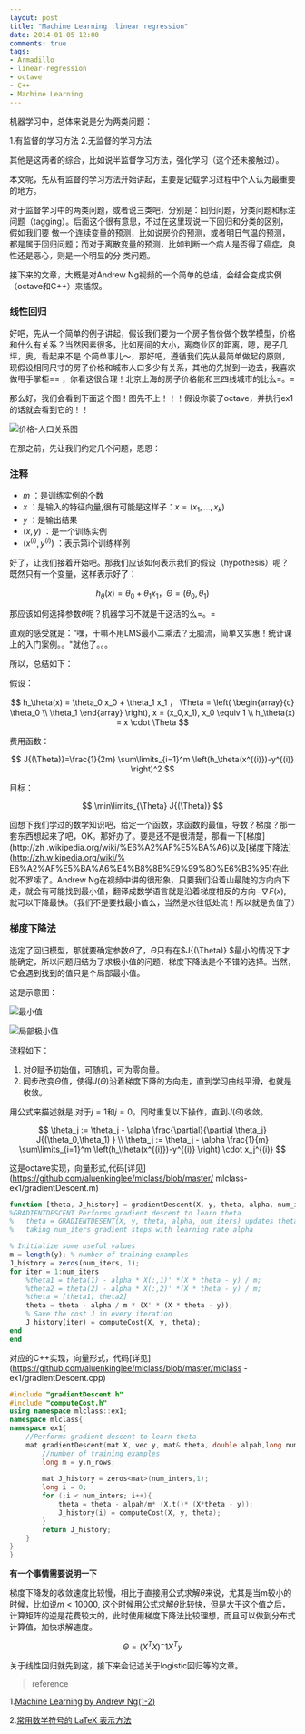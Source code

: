 ```yaml
---
layout: post
title: "Machine Learning :linear regression"
date: 2014-01-05 12:00
comments: true
tags: 
- Armadillo
- linear-regression
- octave
- C++
- Machine Learning
---
```


机器学习中，总体来说是分为两类问题：

1.有监督的学习方法
2.无监督的学习方法

其他是这两者的综合，比如说半监督学习方法，强化学习（这个还未接触过）。

本文呢，先从有监督的学习方法开始讲起，主要是记载学习过程中个人认为最重要的地方。

对于监督学习中的两类问题，或者说三类吧，分别是：回归问题，分类问题和标注问题（tagging）。后面这个很有意思，不过在这里现说一下回归和分类的区别，假如我们要
做一个连续变量的预测，比如说房价的预测，或者明日气温的预测，都是属于回归问题；而对于离散变量的预测，比如判断一个病人是否得了癌症，良性还是恶心，则是一个明显的分
类问题。

接下来的文章，大概是对Andrew Ng视频的一个简单的总结，会结合变成实例（octave和C++）来插叙。
<!--more-->

### 线性回归

好吧，先从一个简单的例子讲起，假设我们要为一个房子售价做个数学模型，价格和什么有关系？当然因素很多，比如房间的大小，离商业区的距离，嗯，房子几坪，奥，看起来不是
个简单事儿～，那好吧，遵循我们先从最简单做起的原则，现假设相同尺寸的房子价格和城市人口多少有关系，其他的先抛到一边去，我喜欢做甩手掌柜==
，你看这很合理！北京上海的房子价格能和三四线城市的比么=。=

那么好，我们会看到下面这个图！图先不上！！！假设你装了octave，并执行ex1的话就会看到它的！！

![价格-人口关系图](https://github.com/aluenkinglee/aluenkinglee.github.io/blob/source/source/images/2014-01-05-machine-learning-linear-regression/linear_regression_f1.png?raw=true "价格-人口关系图")

在那之前，先让我们约定几个问题，恩恩：

### 注释
* $m$ ：是训练实例的个数
* $x$ ：是输入的特征向量,很有可能是这样子：$x=(x_1,...,x_k)$
* $y$ ：是输出结果
* $(x,y)$ ：是一个训练实例
* $(x^{(i)},y^{(i)})$ ：表示第i个训练样例

好了，让我们接着开始吧。那我们应该如何表示我们的假设（hypothesis）呢？既然只有一个变量，这样表示好了：

$$
h_\theta(x) = \theta_0 + \theta_1x_1 ， \Theta={ (\theta_0,\theta_1) }
$$

那应该如何选择参数$\theta$呢？机器学习不就是干这活的么=。=

直观的感受就是：“嘿，干嘛不用LMS最小二乘法？无脑流，简单又实惠！统计课上的入门案例。。"就他了。。。

所以，总结如下：

假设：

$$
h_\theta(x) = \theta_0 x_0 + \theta_1 x_1 ， 
\Theta = \left( \begin{array}{c}
        \theta_0 \\
        \theta_1
        \end{array} \right), 
x = (x_0,x_1),
x_0 \equiv 1 \\
h_\theta(x) = x \cdot \Theta
$$

费用函数：

$$
J{(\Theta)}=\frac{1}{2m} \sum\limits_{i=1}^m \left(h_\theta(x^{(i)})-y^{(i)}
\right)^2 
$$

目标：

$$
\min\limits_{\Theta} J{(\Theta)}
$$

回想下我们学过的数学知识吧，给定一个函数，求函数的最值，导数？梯度？那一套东西想起来了吧，OK。那好办了。要是还不是很清楚，那看一下[梯度](http://zh
.wikipedia.org/wiki/%E6%A2%AF%E5%BA%A6)以及[梯度下降法](http://zh.wikipedia.org/wiki/%
E6%A2%AF%E5%BA%A6%E4%B8%8B%E9%99%8D%E6%B3%95)在此就不罗嗦了。Andrew
Ng在视频中讲的很形象，只要我们沿着山最陡的方向向下走，就会有可能找到最小值，翻译成数学语言就是沿着梯度相反的方向$- \nabla F(x)$,
就可以下降最快。（我们不是要找最小值么，当然是水往低处流！所以就是负值了）

### 梯度下降法

选定了回归模型，那就要确定参数$\Theta$了，$\Theta$只有在$J{(\Theta)}
$最小的情况下才能确定，所以问题归结为了求极小值的问题，梯度下降法是个不错的选择。当然，它会遇到找到的值只是个局部最小值。

这是示意图：

![最小值](https://github.com/aluenkinglee/aluenkinglee.github.io/blob/source/source/images/2014-01-05-machine-learning-linear-regression/linear_regression_f4.png?raw=true)

![局部极小值](https://github.com/aluenkinglee/aluenkinglee.github.io/blob/source/source/images/2014-01-05-machine-learning-linear-regression/linear_regression_f5.png?raw=true)

流程如下：

1. 对$\Theta$赋予初始值，可随机，可为零向量。
2. 同步改变$\Theta$值，使得$J{(\Theta)}$沿着梯度下降的方向走，直到学习曲线平滑，也就是收敛。

用公式来描述就是,对于$j=1$和$j=0$，同时重复以下操作，直到$J{(\Theta)}$收敛。


$$
\theta_j := \theta_j - \alpha \frac{\partial}{\partial \theta_j}
J{(\theta_0,\theta_1) } \\
\theta_j := \theta_j - \alpha \frac{1}{m} \sum\limits_{i=1}^m 
\left(h_\theta(x^{(i)})-y^{(i)}
\right) \cdot x_j^{(i)}
$$

这是octave实现，向量形式,代码[详见](https://github.com/aluenkinglee/mlclass/blob/master/
mlclass-ex1/gradientDescent.m)

```octave
function [theta, J_history] = gradientDescent(X, y, theta, alpha, num_iters)
%GRADIENTDESCENT Performs gradient descent to learn theta
%   theta = GRADIENTDESENT(X, y, theta, alpha, num_iters) updates theta by 
%   taking num_iters gradient steps with learning rate alpha

% Initialize some useful values
m = length(y); % number of training examples
J_history = zeros(num_iters, 1);
for iter = 1:num_iters
    %theta1 = theta(1) - alpha * X(:,1)' *(X * theta - y) / m;
    %theta2 = theta(2) - alpha * X(:,2)' *(X * theta - y) / m;
    %theta = [theta1; theta2]
    theta = theta - alpha / m * (X' * (X * theta - y));
    % Save the cost J in every iteration    
    J_history(iter) = computeCost(X, y, theta);
end
end
```

对应的C++实现，向量形式，代码[详见](https://github.com/aluenkinglee/mlclass/blob/master/mlclass
-ex1/gradientDescent.cpp)

```cpp
#include "gradientDescent.h"
#include "computeCost.h"
using namespace mlclass::ex1;
namespace mlclass{
namespace ex1{
    //Performs gradient descent to learn theta
    mat gradientDescent(mat X, vec y, mat& theta, double alpah,long num_inters){
        //number of training examples
        long m = y.n_rows;
        
        mat J_history = zeros<mat>(num_inters,1);
        long i = 0;
        for (;i < num_inters; i++){
            theta = theta - alpah/m* (X.t()* (X*theta - y));
            J_history(i) = computeCost(X, y, theta);    
        }
        return J_history;
    }
}
}
```

**有一个事情需要说明一下**

梯度下降发的收敛速度比较慢，相比于直接用公式求解$\theta$来说，尤其是当m较小的时候，比如说$m<10000$,
这个时候用公式求解$\theta$比较快，但是大于这个值之后，计算矩阵的逆是花费较大的，此时使用梯度下降法比较理想，而且可以做到分布式计算值，加快求解速度。

$$
\Theta=(X^TX)^-1X^Ty
$$

关于线性回归就先到这，接下来会记述关于logistic回归等的文章。

> reference

1.[Machine Learning by Andrew Ng(1-2)](https://class.coursera.org/ml-004/lecture)

2.[常用数学符号的 LaTeX 表示方法](http://mohu.org/info/symbols/symbols.htm)